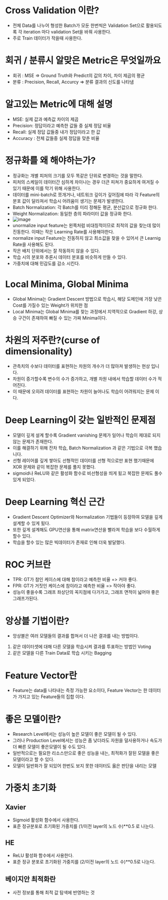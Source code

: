 # Cross Validation 이란?
- 전체 Data를 나누어 형성한 Batch가 모둔 한번씩은 Validation Set으로 활용되도록 각 iteration 마다 validation Set을 바꿔 사용한다.
- 주로 Train 데이터가 작을때 사용한다.

# 회귀 / 분류시 알맞은 Metric은 무엇일까요
- 회귀 : MSE => Ground Truth와 Predict의 값의 차이, 차이 제곱의 평균
- 분류 : Precision, Recall, Accurcy => 분류 결과의 신도를 나타냄

# 알고있는 Metric에 대해 설명
- MSE: 실제 값과 예측값 차이의 제곱
- Precision: 정답이라고 예측한 값들 중 실제 정답 비율
- Recall: 실제 정답 값들중 내가 정답이라고 한 값
- Accuracy : 전체 값들중 실제 정답을 맞춘 비율

# 정규화를 왜 해야하는가?
- 정규화는 개별 피처의 크기를 모두 똑같은 단위로 변경하는 것을 말한다.
- 피처의 스케일이 데이터간 심하게 차이나는 경우 더큰 피쳐가 중요하게 여겨질 수 있기 때문에 이를 막기 위해 사용한다.
- 데이터를 mini-batch로 쪼개거나, 네트워크 깊이가 깊어짐에 따라 각 Feature의 분포 값이 달라져서 학습시 어려움이 생기는 문제가 발생한다.
- Batch Normalization: 각 Batch를 미리 정해둔 평균, 분산값으로 정규화 한다.
- Weight Normalization: 동일한 층의 파라미터 값을 정규화 한다.
- ![image](https://velog.velcdn.com/images%2Fcha-suyeon%2Fpost%2F9b966d12-f684-4cca-8f7c-0385af93d0ca%2Fimage.png)
- unormalize input feature는 왼쪽처럼 비대칭적이므로 최적의 값을 찾는데 많이 진동한다. 이때는 작은 Learning Rate를 사용해야한다.
- normalize input Feature는 진동하지 않고 최소값을 찾을 수 있어서 큰 Learnig Rate을 사용해도 된다.
- 작은 배치 단위에서는 잘 작동하지 않을 수 있다.
- 학습 시의 분포와 추론시 데이터 분포를 비슷하게 만들 수 있다.
- 가중치에 대해 민감도를 감소 시킨다.

# Local Minima, Global Minima
- Global Minima는 Gradient Descent 방법으로 학습시, 해당 도메인에 가장 낮은 Cost를 가질수 있는 Weight가 위치한 점
- Local Minima는 Global Minima를 찾는 과정에서 지역적으로 Gradient 하강, 상승 구건이 존재하여 빠질 수 있는 가짜 Minima이다.

# 차원의 저주란?(curse of dimensionality)
- 관측치의 수보다 데이터를 표현하는 차원의 개수가 더 많아져 발생하는 현상 입니다.
- 차원이 증가할수록 변수의 수가 증가하고, 개별 차원 내에서 학습할 데이터 수가 적어진다.
- 이 때문에 오히려 데이터를 표현하는 차원이 늘어나도 학습이 어려워지는 문제 이다.

# Deep Learning이 갖는 일반적인 문제점
- 모델이 깊게 설계 할수록 Gradient vanishing 문제가 일어나 학습이 제대로 되지 않는 문제가 존재한다.
- 이를 해결하기 위해 잔차 학습, Batch Normalization 과 같은 기법으로 극복 했습니다.
- 선형 레이어를 깊게 쌓아도 선형적인 데이터를 선형 적으로만 표현 했기때문에 XOR 문제와 같이 복잡한 문제를 풀지 못했다.
- sigmoid나 ReLU와 같은 활성화 함수로 비선형성을 띄게 됬고 복잡한 문제도 풀수 있게 되었다.

# Deep Learning 혁신 근간
- Gradient Descent Optimizer와 Normalization 기법들이 등장하여 모델을 깊게 설계할 수 있게 됬다.
- 또한 깊게 설계해도 GPU연산을 통해 matrix연산을 빨라져 학습을 보다 수월하게 할수 있다.
- 학습을 할수 있는 많은 빅데이터가 존재로 인해 더욱 발달했다.

# ROC 커브란
- TPR: GT가 참인 케이스에 대해 참이라고 예측한 비율 => 커야 좋다.
- FPR: GT가 거짓인 케이스에 참이라고 예측한 비율 => 작아야 좋다.
- 성능이 좋을수록 그래프 좌상단의 꼭지점에 다가가고, 그래프 면적이 넓어야 좋은 그래프가된다.

# 앙상블 기법이란?
- 앙상블은 여러 모델들의 결과를 합쳐서 더 나은 결과를 내는 방법이다.
1) 같은 데이터셋에 대해 다른 모델을 학습시켜 결과를 투표하는 방법인 Voting
2) 같은 모델을 다른 Train Data로 학습 시키는 Bagging

# Feature Vector란
- Feature는 data를 나타내는 측정 가능한 요소이다, Feature Vector는 한 데이터가 가지고 있는 Feature들의 집합 이다.

# 좋은 모델이란?
- Research Level에서는 성능이 높은 모델이 좋은 모델이 될 수 있다.
- 그러나 Production Level에서는 성능은 좀 낮더라도 자원을 덜사용하거나 속도가 더 빠른 모델이 좋은모델이 될 수도 있다.
- 일반적으로는 필요한 리소스만으로 좋은 성능을 내는, 최적화가 잘된 모델을 좋은 모델이라고 할 수 있다.
- 모델이 일반화가 잘 되있어 한번도 보지 못한 데이터도 옳은 판단을 내리는 모델

# 가중치 초기화

## Xavier
- Sigmoid 활성화 함수에서 사용한다.
- 표준 정규분포로 초기화된 가중치를 (1/이전 layer의 노드 수)**0.5 로 나눈다.

## HE
- ReLU 활성화 함수에서 사용한다.
- 표준 정규 분포로 초기화된 가중치를 (2/이전 layer의 노드 수)**0.5로 나눈다.

## 베이지안 최적화란
- 사전 정보를 통해 최적 값 탐색에 반영하는 것